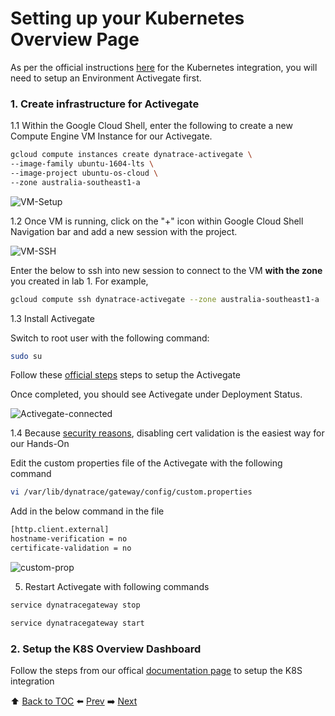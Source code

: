 # Setting up your Kubernetes Overview Page

As per the official instructions [here](https://www.dynatrace.com/support/help/technology-support/cloud-platforms/kubernetes/installation-and-operation/further-integrations/connect-your-kubernetes-clusters-to-dynatrace/) for the Kubernetes integration, you will need to setup an Environment Activegate first.

### 1. Create infrastructure for Activegate

1.1 Within the Google Cloud Shell, enter the following to create a new Compute Engine VM Instance for our Activegate. 

``` bash
gcloud compute instances create dynatrace-activegate \
--image-family ubuntu-1604-lts \
--image-project ubuntu-os-cloud	\
--zone australia-southeast1-a
```
![VM-Setup](https://github.com/Nodnarboen/HOT-k8s/blob/master/assets/Picture8.png)

1.2 Once VM is running, click on the "+" icon within Google Cloud Shell Navigation bar and add a new session with the project. 

![VM-SSH](https://github.com/Nodnarboen/HOT-k8s/blob/master/assets/Picture9.png)

Enter the below to ssh into new session to connect to the VM <b>with the zone</b> you created in lab 1. For example,

``` bash
gcloud compute ssh dynatrace-activegate --zone australia-southeast1-a
```

1.3 Install Activegate

Switch to root user with the following command:

```bash
sudo su
```

Follow these [official steps](https://www.dynatrace.com/support/help/setup-and-configuration/activegate/installation/install-an-environment-activegate/#expand-103if-youre-on-an-ubuntu-server) steps to setup the Activegate

Once completed, you should see Activegate under Deployment Status.

![Activegate-connected](https://github.com/Nodnarboen/HOT-k8s/blob/master/assets/Picture9.1.png)

1.4 Because [security reasons](https://www.dynatrace.com/support/help/shortlink/activegate-configuration-trusted-root-certs), disabling cert validation is the easiest way for our Hands-On

Edit the custom properties file of the Activegate with the following command

``` bash
vi /var/lib/dynatrace/gateway/config/custom.properties
```
Add in the below command in the file

``` bash
[http.client.external]
hostname-verification = no
certificate-validation = no
```

![custom-prop](https://github.com/Nodnarboen/HOT-k8s/blob/master/assets/Picture10.png)


5. Restart Activegate with following commands

``` bash
service dynatracegateway stop 

service dynatracegateway start
```

### 2. Setup the K8S Overview Dashboard

Follow the steps from our offical [documentation page](https://www.dynatrace.com/support/help/technology-support/cloud-platforms/kubernetes/installation-and-operation/further-integrations/connect-your-kubernetes-clusters-to-dynatrace/) to setup the K8S integration

:arrow_up: [Back to TOC](/README.md) :arrow_left: [Prev](../lab2/README.md)   :arrow_right: [Next](../lab4/README.md)  

